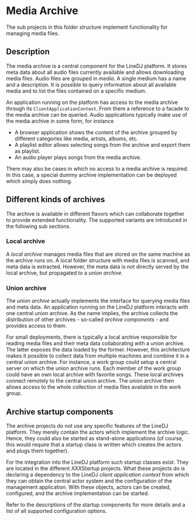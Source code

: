 # Media Archive

The sub projects in this folder structure implement functionality for managing
media files.

## Description

The media archive is a central component for the LineDJ platform. It stores
meta data about all audio files currently available and allows downloading
media files. Audio files are grouped in _media_. A single medium has a name and
a description. It is possible to query information about all available media
and to list the files contained on a specific medium.

An application running on the platform has access to the media archive through
its ``ClientApplicationContext``.  From there a reference to a facade to the
media archive can be queried. Audio applications typically make use of the
media archive in some form, for instance

* A browser application shows the content of the archive grouped by different
  categories like media, artists, albums, etc.
* A playlist editor allows selecting songs from the archive and export them as
  playlist.
* An audio player plays songs from the media archive.

There may also be cases in which no access to a media archive is required. In
this case, a special dummy archive implementation can be deployed which simply
does nothing.

## Different kinds of archives

The archive is available in different flavors which can collaborate together
to provide extended functionality. The supported variants are introduced in the
following sub sections.

### Local archive

A _local archive_ manages media files that are stored on the same machine as
the archive runs on. A local folder structure with media files is scanned, and
meta data is extracted. However, the meta data is not directly served by the
local archive, but propagated to a _union archive_.

### Union archive

The _union archive_ actually implements the interface for querying media files
and meta data. An application running on the LineDJ platform interacts with one
central union archive. As the name implies, the archive collects the
distribution of other archives - so-called _archive components_ - and provides
access to them.

For small deployments, there is typically a local archive responsible for
reading media files and their meta data collaborating with a union archive. The
latter exposes the data loaded by the former. However, this architecture makes
it possible to collect data from multiple machines and combine it in a central
union archive. For instance, a work group could setup a central server on which
the union archive runs. Each member of the work group could have an own local
archive with favorite songs. These local archives connect remotely to the
central union archive. The union archive then allows access to the whole
collection of media files available in the work group.

## Archive startup components

The archive projects do not use any specific features of the LineDJ
platform. They merely contain the actors which implement the archive logic.
Hence, they could also be started as stand-alone applications (of course, this
would require that a startup class is written which creates the actors and
plugs them together).

For the integration into the LineDJ platform such startup classes exist. They
are located in the different _XXXStartup_ projects. What these projects do is
declaring a dependency to the LineDJ _client application context_ from which
they can obtain the central actor system and the configuration of the
management application. With these objects, actors can be created,
configured, and the archive implementation can be started.

Refer to the descriptions of the startup components for more details and a
list of all supported configuration options.
